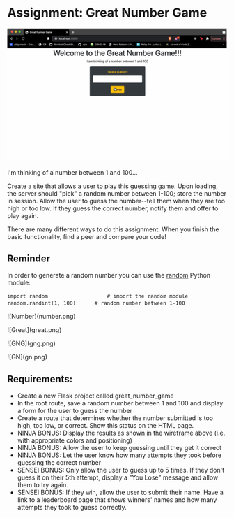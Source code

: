 # Assignment: Great Number Game

![Game](game.gif)

I'm thinking of a number between 1 and 100...

Create a site that allows a user to play this guessing game. Upon loading, the server should "pick" a random number between 1-100; store the number in session. Allow the user to guess the number--tell them when they are too high or too low. If they guess the correct number, notify them and offer to play again.

There are many different ways to do this assignment. When you finish the basic functionality, find a peer and compare your code!

## Reminder
In order to generate a random number you can use the [random](https://docs.python.org/3/library/random.html) Python module:
```
import random 	                # import the random module
random.randint(1, 100) 		# random number between 1-100
```
<p>
![Number](number.png)
</p>
<p>
![Great](great.png)
</p>
<p>
![GNG](gng.png)
</p>
<p>
![GN](gn.png)
</p>

## Requirements:
- Create a new Flask project called great_number_game
- In the root route, save a random number between 1 and 100 and display a form for the user to guess the number
- Create a route that determines whether the number submitted is too high, too low, or correct. Show this status on the HTML page.
- NINJA BONUS: Display the results as shown in the wireframe above (i.e. with appropriate colors and positioning)
- NINJA BONUS: Allow the user to keep guessing until they get it correct
- NINJA BONUS: Let the user know how many attempts they took before guessing the correct number
- SENSEI BONUS: Only allow the user to guess up to 5 times. If they don't guess it on their 5th attempt, display a "You Lose" message and allow them to try again.
- SENSEI BONUS: If they win, allow the user to submit their name. Have a link to a leaderboard page that shows winners' names and how many attempts they took to guess correctly.
